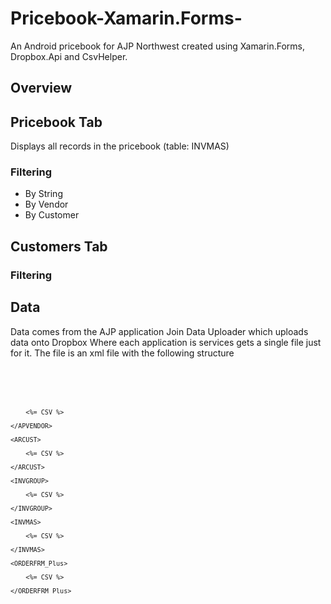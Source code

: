 # Pricebook-Xamarin.Forms-
An Android pricebook for AJP Northwest created using Xamarin.Forms, Dropbox.Api and CsvHelper.

## Overview



## Pricebook Tab
Displays all records in the pricebook (table: INVMAS)

### Filtering
* By String
* By Vendor
* By Customer

## Customers Tab

### Filtering


## 

## Data
Data comes from the AJP application Join Data Uploader which uploads data onto Dropbox Where each application is services gets a single file just for it.
The file is an xml file with the following structure 

<code>
<Database>
	<APVENDOR>
	
		<%= CSV %>
		
	</APVENDOR>
	
	<ARCUST>
	
		<%= CSV %>
		
	</ARCUST>
	
	<INVGROUP>
	
		<%= CSV %>
		
	</INVGROUP>
	
	<INVMAS>
	
		<%= CSV %>
		
	</INVMAS>
	
	<ORDERFRM_Plus>
	
		<%= CSV %>
		
	</ORDERFRM_Plus>
	
</Database>
</code>
